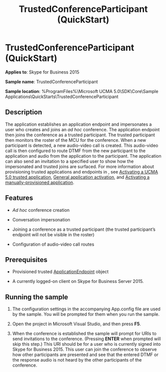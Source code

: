﻿---
title: TrustedConferenceParticipant (QuickStart)
TOCTitle: TrustedConferenceParticipant (QuickStart)
ms:assetid: 66642dc8-9204-4bc6-a69a-95e4380704f3
ms:mtpsurl: https://msdn.microsoft.com/library/Dn454831(v=office.16)
ms:contentKeyID: 65240103
ms.date: 07/27/2015
mtps_version: v=office.16
---

# TrustedConferenceParticipant (QuickStart)


**Applies to**: Skype for Business 2015



**Sample name**: TrustedConferenceParticipant

**Sample location**: %ProgramFiles%\\Microsoft UCMA 5.0\\SDK\\Core\\Sample Applications\\QuickStarts\\TrustedConferenceParticipant

## Description

The application establishes an application endpoint and impersonates a user who creates and joins an *ad hoc* conference. The application endpoint then joins the conference as a trusted participant. The trusted participant then monitors the roster of the MCU for the conference. When a new participant is detected, a new audio-video call is created. This audio-video call is then configured to route DTMF from the new participant to the application and audio from the application to the participant. The application can also send an invitation to a specified user to show how the impersonated and trusted joins are surfaced. For more information about provisioning trusted applications and endpoints in , see [Activating a UCMA 5.0 trusted application](activating-a-ucma-5-0-trusted-application.md), [General application activation](general-application-activation.md), and [Activating a manually-provisioned application](activating-a-manually-provisioned-application.md).

## Features

  - *Ad hoc* conference creation

  - Conversation impersonation

  - Joining a conference as a trusted participant (the trusted participant’s endpoint will not be visible in the roster)

  - Configuration of audio-video call routes

## Prerequisites

  - Provisioned trusted [ApplicationEndpoint](/dotnet/api/microsoft.rtc.collaboration.applicationendpoint?view=ucma-api) object

  - A currently logged-on client on Skype for Business Server 2015.

## Running the sample

1.  The configuration settings in the accompanying App.config file are used by the sample. You will be prompted for them when you run the sample.

2.  Open the project in Microsoft Visual Studio, and then press **F5**.

3.  When the conference is established the sample will prompt for URIs to send invitations to the conference. (Pressing **ENTER** when prompted will skip this step.) This URI should be for a user who is currently signed into Skype for Business 2015. This user can join the conference to observe how other participants are presented and see that the entered DTMF or the response audio is not heard by the other participants of the conference.

